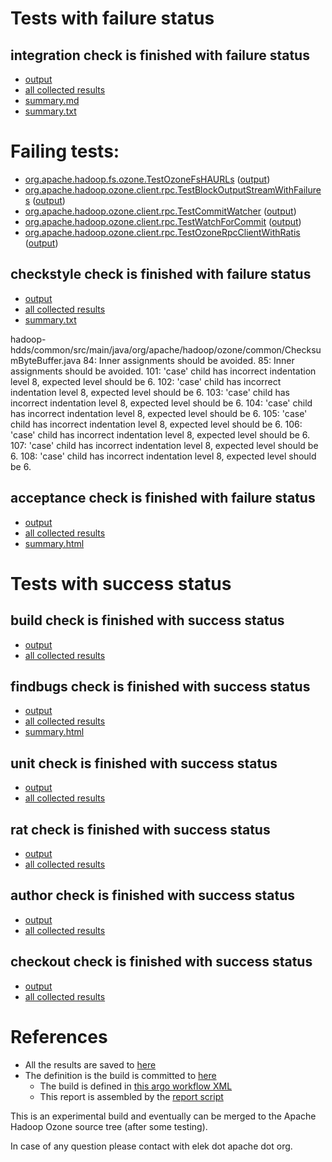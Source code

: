 # Tests with failure status

## integration check is finished with failure status

   * [output](https://raw.githubusercontent.com/elek/ozone-ci-q4/master/pr/pr-hdds-2252-dqfx9/integration/output.log)
   * [all collected results](https://github.com/elek/ozone-ci-q4/tree/master/pr/pr-hdds-2252-dqfx9/integration)
   * [summary.md](https://github.com/elek/ozone-ci-q4/tree/master/pr/pr-hdds-2252-dqfx9/integration/summary.md)
   * [summary.txt](https://github.com/elek/ozone-ci-q4/tree/master/pr/pr-hdds-2252-dqfx9/integration/summary.txt)

# Failing tests: 

 * [org.apache.hadoop.fs.ozone.TestOzoneFsHAURLs](hadoop-ozone/ozonefs/org.apache.hadoop.fs.ozone.TestOzoneFsHAURLs.txt) ([output](hadoop-ozone/ozonefs/org.apache.hadoop.fs.ozone.TestOzoneFsHAURLs-output.txt))
 * [org.apache.hadoop.ozone.client.rpc.TestBlockOutputStreamWithFailures](hadoop-ozone/integration-test/org.apache.hadoop.ozone.client.rpc.TestBlockOutputStreamWithFailures.txt) ([output](hadoop-ozone/integration-test/org.apache.hadoop.ozone.client.rpc.TestBlockOutputStreamWithFailures-output.txt))
 * [org.apache.hadoop.ozone.client.rpc.TestCommitWatcher](hadoop-ozone/integration-test/org.apache.hadoop.ozone.client.rpc.TestCommitWatcher.txt) ([output](hadoop-ozone/integration-test/org.apache.hadoop.ozone.client.rpc.TestCommitWatcher-output.txt))
 * [org.apache.hadoop.ozone.client.rpc.TestWatchForCommit](hadoop-ozone/integration-test/org.apache.hadoop.ozone.client.rpc.TestWatchForCommit.txt) ([output](hadoop-ozone/integration-test/org.apache.hadoop.ozone.client.rpc.TestWatchForCommit-output.txt))
 * [org.apache.hadoop.ozone.client.rpc.TestOzoneRpcClientWithRatis](hadoop-ozone/integration-test/org.apache.hadoop.ozone.client.rpc.TestOzoneRpcClientWithRatis.txt) ([output](hadoop-ozone/integration-test/org.apache.hadoop.ozone.client.rpc.TestOzoneRpcClientWithRatis-output.txt))

## checkstyle check is finished with failure status

   * [output](https://raw.githubusercontent.com/elek/ozone-ci-q4/master/pr/pr-hdds-2252-dqfx9/checkstyle/output.log)
   * [all collected results](https://github.com/elek/ozone-ci-q4/tree/master/pr/pr-hdds-2252-dqfx9/checkstyle)
   * [summary.txt](https://github.com/elek/ozone-ci-q4/tree/master/pr/pr-hdds-2252-dqfx9/checkstyle/summary.txt)

hadoop-hdds/common/src/main/java/org/apache/hadoop/ozone/common/ChecksumByteBuffer.java
 84: Inner assignments should be avoided.
 85: Inner assignments should be avoided.
 101: &apos;case&apos; child has incorrect indentation level 8, expected level should be 6.
 102: &apos;case&apos; child has incorrect indentation level 8, expected level should be 6.
 103: &apos;case&apos; child has incorrect indentation level 8, expected level should be 6.
 104: &apos;case&apos; child has incorrect indentation level 8, expected level should be 6.
 105: &apos;case&apos; child has incorrect indentation level 8, expected level should be 6.
 106: &apos;case&apos; child has incorrect indentation level 8, expected level should be 6.
 107: &apos;case&apos; child has incorrect indentation level 8, expected level should be 6.
 108: &apos;case&apos; child has incorrect indentation level 8, expected level should be 6.

## acceptance check is finished with failure status

   * [output](https://raw.githubusercontent.com/elek/ozone-ci-q4/master/pr/pr-hdds-2252-dqfx9/acceptance/output.log)
   * [all collected results](https://github.com/elek/ozone-ci-q4/tree/master/pr/pr-hdds-2252-dqfx9/acceptance)
   * [summary.html](https://elek.github.io/ozone-ci-q4/pr/pr-hdds-2252-dqfx9/acceptance/summary.html)



# Tests with success status

## build check is finished with success status

   * [output](https://raw.githubusercontent.com/elek/ozone-ci-q4/master/pr/pr-hdds-2252-dqfx9/build/output.log)
   * [all collected results](https://github.com/elek/ozone-ci-q4/tree/master/pr/pr-hdds-2252-dqfx9/build)


## findbugs check is finished with success status

   * [output](https://raw.githubusercontent.com/elek/ozone-ci-q4/master/pr/pr-hdds-2252-dqfx9/findbugs/output.log)
   * [all collected results](https://github.com/elek/ozone-ci-q4/tree/master/pr/pr-hdds-2252-dqfx9/findbugs)
   * [summary.html](https://elek.github.io/ozone-ci-q4/pr/pr-hdds-2252-dqfx9/findbugs/summary.html)


## unit check is finished with success status

   * [output](https://raw.githubusercontent.com/elek/ozone-ci-q4/master/pr/pr-hdds-2252-dqfx9/unit/output.log)
   * [all collected results](https://github.com/elek/ozone-ci-q4/tree/master/pr/pr-hdds-2252-dqfx9/unit)


## rat check is finished with success status

   * [output](https://raw.githubusercontent.com/elek/ozone-ci-q4/master/pr/pr-hdds-2252-dqfx9/rat/output.log)
   * [all collected results](https://github.com/elek/ozone-ci-q4/tree/master/pr/pr-hdds-2252-dqfx9/rat)


## author check is finished with success status

   * [output](https://raw.githubusercontent.com/elek/ozone-ci-q4/master/pr/pr-hdds-2252-dqfx9/author/output.log)
   * [all collected results](https://github.com/elek/ozone-ci-q4/tree/master/pr/pr-hdds-2252-dqfx9/author)


## checkout check is finished with success status

   * [output](https://raw.githubusercontent.com/elek/ozone-ci-q4/master/pr/pr-hdds-2252-dqfx9/checkout/output.log)
   * [all collected results](https://github.com/elek/ozone-ci-q4/tree/master/pr/pr-hdds-2252-dqfx9/checkout)




# References

 * All the results are saved to [here](https://github.com/elek/ozone-ci-q4/tree/master/pr/pr-hdds-2252-dqfx9/)
 * The definition is the build is committed to [here](https://github.com/elek/argo-ozone)
    * The build is defined in [this argo workflow XML](https://github.com/elek/argo-ozone/blob/master/ozone-build.yaml)
    * This report is assembled by the [report script](https://github.com/elek/argo-ozone/blob/master/scripts/report.sh)

This is an experimental build and eventually can be merged to the Apache Hadoop Ozone source tree (after some testing).

In case of any question please contact with elek dot apache dot org.
